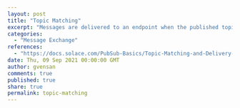 ```yaml
---
layout: post
title: "Topic Matching"
excerpt: "Messages are delivered to an endpoint when the published topic matches the topic subscription set for an endpoint (either a queue that has a topic subscription added to it or a topic endpoint). <br/><br/>It can automatically change the delivery mode of the messages to accommodate the persistence requirements of an endpoint or a client subscription when there is a topic match. Changing message delivery modes is also known as message promotion and demotion."
categories:
  - "Message Exchange"
references:
  - "https://docs.solace.com/PubSub-Basics/Topic-Matching-and-Delivery-Modes.htm"
date: Thu, 09 Sep 2021 00:00:00 GMT
author: gvensan
comments: true
published: true
share: true
permalink: topic-matching
---
```

